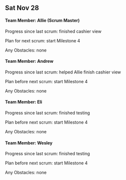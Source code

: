 ## Sat Nov 28

#### Team Member: Allie (Scrum Master)
Progress since last scrum: finished cashier view

Plan for next scrum: start Milestone 4

Any Obstacles: none

#### Team Member: Andrew
Progress since last scrum: helped Allie finish cashier view

Plan before next scrum: start Milestone 4

Any Obstacles: none

#### Team Member: Eli
Progress since last scrum: finished testing

Plan before next scrum: start Milestone 4

Any Obstacles: none

#### Team Member: Wesley
Progress since last scrum: finished testing

Plan before next scrum: start Milestone 4

Any Obstacles: none